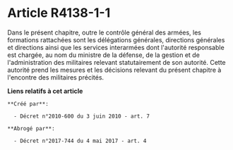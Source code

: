 # Article R4138-1-1

Dans le présent chapitre, outre le contrôle général des armées, les formations rattachées sont les délégations générales,
directions générales et directions ainsi que les services interarmées dont l'autorité responsable est chargée, au nom du
ministre de la défense, de la gestion et de l'administration des militaires relevant statutairement de son autorité. Cette
autorité prend les mesures et les décisions relevant du présent chapitre à l'encontre des militaires précités.

**Liens relatifs à cet article**

	**Créé par**:

	  - Décret n°2010-600 du 3 juin 2010 - art. 7

	**Abrogé par**:

	  - Décret n°2017-744 du 4 mai 2017 - art. 4

